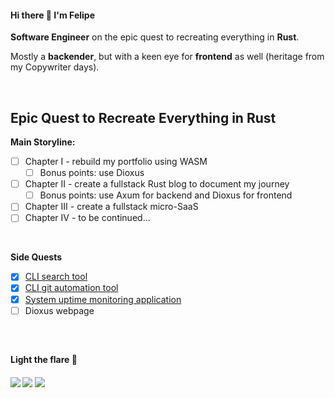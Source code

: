 #### Hi there 🔆 I'm Felipe

**Software Engineer** on the epic quest to recreating everything in **Rust**.

Mostly a **backender**, but with a keen eye for **frontend** as well (heritage from my Copywriter days).

<br>

## Epic Quest to Recreate Everything in Rust

**Main Storyline:**
- [ ] Chapter I - rebuild my portfolio using WASM
  - [ ] Bonus points: use Dioxus
- [ ] Chapter II - create a fullstack Rust blog to document my journey
  - [ ] Bonus points: use Axum for backend and Dioxus for frontend
- [ ] Chapter III - create a fullstack micro-SaaS
- [ ] Chapter IV - to be continued...

<br>

**Side Quests**
- [x] [CLI search tool](https://github.com/fewrux/grrs)
- [x] [CLI git automation tool](https://github.com/fewrux/gat)
- [x] [System uptime monitoring application](https://github.com/fewrux/tracker)
- [ ] Dioxus webpage

<br>

<!--
**Skills:**
- [x] Ownership & memory management
- [x] Modules & workspaces
- [x] Testing & doc tests
- [x] Generics & Traits
- [x] Idiomatic error handling
-->

<!--
<div align="start">
<!--   <a href="https://github.com/fewrux"> -->
<!--
  <img height="180em" src="https://github-readme-stats.vercel.app/api?username=blockncounter&show_icons=true&theme=tokyonight&include_all_commits=true&count_private=true"/>
  <img height="180em" src="https://github-readme-stats.vercel.app/api/top-langs/?username=blockncounter&layout=compact&langs_count=7&theme=tokyonight"/>

</div>
-->

<!--
<div style="display: inline_block"><br>
<h3>Tools of the Trade<h3/>
  
  <table>
    <tr>
      <th>Main hand</th>
      <th>Off-hand</th>
    </tr>
    <tr>
      <td>
        <img align="center" alt="Felipe-Rust" height="30" width="40" src="https://raw.githubusercontent.com/devicons/devicon/master/icons/rust/rust-plain.svg">
        <img align="center" alt="Felipe-Solidity" height="30" width="40" src="https://raw.githubusercontent.com/devicons/devicon/master/icons/solidity/solidity-original.svg">
        <img align="center" alt="Felipe-Nodejs" height="30" width="40" src="https://raw.githubusercontent.com/devicons/devicon/master/icons/nodejs/nodejs-original.svg">
        <img align="center" alt="Felipe-Nestjs" height="30" width="40" src="https://raw.githubusercontent.com/devicons/devicon/master/icons/nestjs/nestjs-plain.svg">
        <img align="center" alt="Felipe-Ts" height="30" width="40" src="https://raw.githubusercontent.com/devicons/devicon/master/icons/typescript/typescript-plain.svg">
        <img align="center" alt="Felipe-Js" height="30" width="40" src="https://raw.githubusercontent.com/devicons/devicon/master/icons/javascript/javascript-plain.svg">
      </td>
      <td>
        <img align="center" alt="Felipe-Nextjs" height="30" width="40" src="https://raw.githubusercontent.com/devicons/devicon/master/icons/nextjs/nextjs-original.svg">
        <img align="center" alt="Felipe-React" height="30" width="40" src="https://raw.githubusercontent.com/devicons/devicon/master/icons/react/react-original.svg">
        <img align="center" alt="Felipe-Jest" height="30" width="40" src="https://raw.githubusercontent.com/devicons/devicon/master/icons/jest/jest-plain.svg">
        <img align="center" alt="Felipe-Mocha" height="30" width="40" src="https://raw.githubusercontent.com/devicons/devicon/master/icons/mocha/mocha-plain.svg">
        <img align="center" alt="Felipe-Sequelize" height="30" width="40" src="https://raw.githubusercontent.com/devicons/devicon/master/icons/sequelize/sequelize-original.svg">
      </td>
    </tr>
    <tr>
      <td>
        <img align="center" alt="Felipe-Docker" height="30" width="40" src="https://raw.githubusercontent.com/devicons/devicon/master/icons/docker/docker-original.svg">
        <img align="center" alt="Felipe-MongoDB" height="30" width="40" src="https://raw.githubusercontent.com/devicons/devicon/master/icons/mongodb/mongodb-original.svg">
        <img align="center" alt="Felipe-Redis" height="30" width="40" src="https://raw.githubusercontent.com/devicons/devicon/master/icons/redis/redis-plain.svg">
        <img align="center" alt="Felipe-Postgre" height="30" width="40" src="https://raw.githubusercontent.com/devicons/devicon/master/icons/postgresql/postgresql-plain.svg">
        <img align="center" alt="Felipe-MySQL" height="30" width="40" src="https://raw.githubusercontent.com/devicons/devicon/master/icons/mysql/mysql-original.svg">
        <img align="center" alt="Felipe-SQLServer" height="30" width="40" src="https://raw.githubusercontent.com/devicons/devicon/master/icons/microsoftsqlserver/microsoftsqlserver-plain.svg">
      </td>
      <td>
        <img align="center" alt="Felipe-Go" height="30" width="40" src="https://raw.githubusercontent.com/devicons/devicon/master/icons/go/go-original-wordmark.svg">
        <img align="center" alt="Felipe-Ruby" height="30" width="40" src="https://raw.githubusercontent.com/devicons/devicon/master/icons/ruby/ruby-plain.svg">
        <img align="center" alt="Felipe-Rails" height="30" width="40" src="https://raw.githubusercontent.com/devicons/devicon/master/icons/rails/rails-plain.svg">
        <img align="center" alt="Felipe-RSpec" height="30" width="40" src="https://raw.githubusercontent.com/devicons/devicon/master/icons/rspec/rspec-original.svg">
        <img align="center" alt="Felipe-Heroku" height="30" width="40" src="https://raw.githubusercontent.com/devicons/devicon/master/icons/heroku/heroku-plain.svg">
      </td>
    </tr>
  </table>
</a>
</div> 
-->

##

<h4>Light the flare 📧<h4>
<div>
  <a href="https://fewrux.vercel.app/" target="_blank"><img src="https://img.shields.io/badge/Portfolio-blueviolet?style=for-the-badge" target="_blank"></a>
  <a href="https://www.linkedin.com/in/fewrux" target="_blank"><img src="https://img.shields.io/badge/-LinkedIn-%230077B5?style=for-the-badge&logo=linkedin&logoColor=white" target="_blank"></a>
  <a href="mailto:fewrux@gmail.com"><img src="https://img.shields.io/badge/Gmail-D14836?style=for-the-badge&logo=gmail&logoColor=white" target="_blank"></a>
</div>
